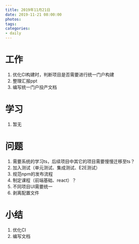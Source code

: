 ```yaml
---
title: 2019年11月21日
date: 2019-11-21 08:00:00
photos:
tags: 
categories:
- daily
---
```


# 工作

1. 优化CI构建时，判断项目是否需要进行统一门户构建
2. 整理汇报ppt
3. 编写统一门户投产文档

# 学习

1. 暂无

# 问题

1. 需要系统的学习ts，后续项目中其它的项目需要慢慢迁移至ts？
2. 加入测试（单元测试、集成测试、E2E测试）
3. 规范npm的发布流程
4. 制定课程（前端基础、react）？
5. 不同项目UI需要统一
6. 剥离配置文件

# 小结

1. 优化CI
2. 编写文档